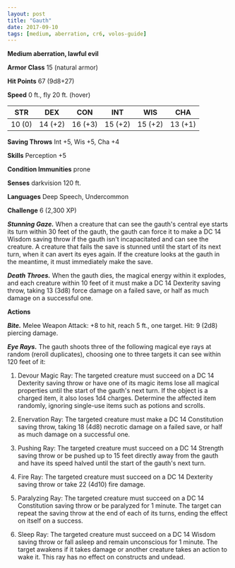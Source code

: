 ```yaml
---
layout: post
title: "Gauth"
date: 2017-09-10
tags: [medium, aberration, cr6, volos-guide]
---
```


**Medium aberration, lawful evil**

**Armor Class** 15 (natural armor)

**Hit Points** 67 (9d8+27)

**Speed** 0 ft., fly 20 ft. (hover)

|   STR   |   DEX   |   CON   |   INT   |   WIS   |   CHA   |
|:-----:|:-----:|:-----:|:-----:|:-----:|:-----:|
| 10 (0) | 14 (+2) | 16 (+3) | 15 (+2) | 15 (+2) | 13 (+1) |

**Saving Throws** Int +5, Wis +5, Cha +4

**Skills** Perception +5

**Condition Immunities** prone

**Senses** darkvision 120 ft.

**Languages** Deep Speech, Undercommon

**Challenge** 6 (2,300 XP)

***Stunning Gaze.*** When a creature that can see the gauth's central eye starts its turn within 30 feet of the gauth, the gauth can force it to make a DC 14 Wisdom saving throw if the gauth isn't incapacitated and can see the creature. A creature that fails the save is stunned until the start of its next turn, when it can avert its eyes again. If the creature looks at the gauth in the meantime, it must immediately make the save.

***Death Throes.*** When the gauth dies, the magical energy within it explodes, and each creature within 10 feet of it must make a DC 14 Dexterity saving throw, taking 13 (3d8) force damage on a failed save, or half as much damage on a successful one.

**Actions**

***Bite.*** Melee Weapon Attack: +8 to hit, reach 5 ft., one target. Hit: 9 (2d8) piercing damage.

***Eye Rays.*** The gauth shoots three of the following magical eye rays at random (reroll duplicates), choosing one to three targets it can see within 120 feet of it: 

1. Devour Magic Ray: The targeted creature must succeed on a DC 14 Dexterity saving throw or have one of its magic items lose all magical properties until the start of the gauth's next turn. If the object is a charged item, it also loses 1d4 charges. Determine the affected item randomly, ignoring single-use items such as potions and scrolls. 

2. Enervation Ray: The targeted creature must make a DC 14 Constitution saving throw, taking 18 (4d8) necrotic damage on a failed save, or half as much damage on a successful one. 

3. Pushing Ray: The targeted creature must succeed on a DC 14 Strength saving throw or be pushed up to 15 feet directly away from the gauth and have its speed halved until the start of the gauth's next turn. 

4. Fire Ray: The targeted creature must succeed on a DC 14 Dexterity saving throw or take 22 (4d10) fire damage. 

5. Paralyzing Ray: The targeted creature must succeed on a DC 14 Constitution saving throw or be paralyzed for 1 minute. The target can repeat the saving throw at the end of each of its turns, ending the effect on itself on a success. 

6. Sleep Ray: The targeted creature must succeed on a DC 14 Wisdom saving throw or fall asleep and remain unconscious for 1 minute. The target awakens if it takes damage or another creature takes an action to wake it. This ray has no effect on constructs and undead.

